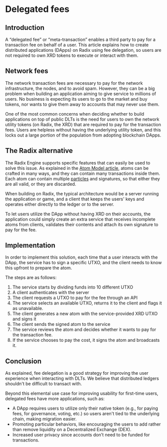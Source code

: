 # Delegated fees

## Introduction <a id="docs-internal-guid-cb3509ab-7fff-c1f6-69d8-d466c386bafe"></a>

A “delegated fee” or “meta-transaction” enables a third party to pay for a transaction fee on behalf of a user. This article explains how to create distributed applications \(DApps\) on Radix using fee delegation, so users are not required to own XRD tokens to execute or interact with them.

## Network fees

The network transaction fees are necessary to pay for the network infrastructure, the nodes, and to avoid spam. However, they can be a big problem when building an application aiming to give service to millions of users. No business is expecting its users to go to the market and buy tokens, nor wants to give them away to accounts that may never use them.

One of the most common concerns when deciding whether to build applications on top of public DLTs is the need for users to own the network utility tokens \(on Radix, the XRD\) that are required to pay for the transaction fees. Users are helpless without having the underlying utility token, and this locks out a large portion of the population from adopting blockchain DApps.

## The Radix alternative

The Radix Engine supports specific features that can easily be used to solve this issue. As explained in the [Atom Model article](../architecture/atom-structure.md), atoms can be crafted in many ways, and they can contain many transactions inside them. Each atom can contain multiple [particles](../architecture/atom-structure.md#particles) and signatures, so that either they are all valid, or they are discarded.

When building on Radix, the typical architecture would be a server running the application or game, and a client that keeps the users' keys and operates either directly to the ledger or to the server.

To let users utilize the DApp without having XRD on their accounts, the application could simply create an extra service that receives incomplete atoms from clients, validates their contents and attach its own signature to pay for the fee.

## Implementation

In order to implement this solution, each time that a user interacts with the DApp, the service has to sign a specific UTXO, and the client needs to know this upfront to prepare the atom.

The steps are as follows:

1. The service starts by dividing funds into 10 different UTXO
2. A client authenticates with the server
3. The client requests a UTXO to pay for the fee through an API
4. The service selects an available UTXO, returns it to the client and flags it as unavailable.
5. The client generates a new atom with the service-provided XRD UTXO and signs it
6. The client sends the signed atom to the service
7. The service reviews the atom and decides whether it wants to pay for the transaction fee.
8. If the service chooses to pay the cost, it signs the atom and broadcasts it.

## Conclusion

As explained, fee delegation is a good strategy for improving the user experience when interacting with DLTs. We believe that distributed ledgers shouldn't be difficult to transact with.

Beyond this elemental use case for improving usability for first-time users, delegated fees have more applications, such as:

* A DApp requires users to utilize only their native token \(e.g., for paying fees, for governance, voting, etc.\) so users aren't tied to the underlying chain, making migration easier.
* Promoting particular behaviors, like encouraging the users to add rather than remove liquidity on a Decentralized Exchange \(DEX\).
* Increased user privacy since accounts don’t need to be funded for transactions.

